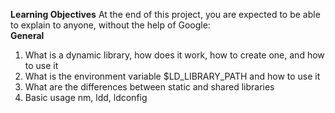 <strong>Learning Objectives</strong>
At the end of this project, you are expected to be able to explain to anyone, without the help of Google:
<br>
<strong>General</strong>
<ol>
<li>What is a dynamic library, how does it work, how to create one, and how to use it</li>
<li>What is the environment variable $LD_LIBRARY_PATH and how to use it</li>
<li>What are the differences between static and shared libraries</li>
<li>Basic usage nm, ldd, ldconfig</li>
</ol>